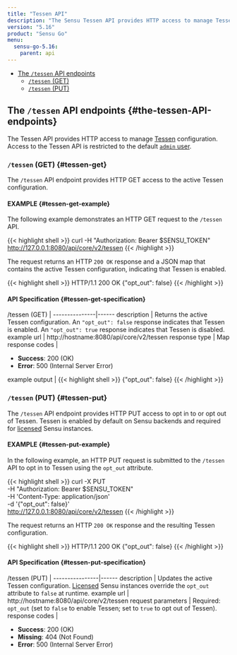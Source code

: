 ```yaml
---
title: "Tessen API"
description: "The Sensu Tessen API provides HTTP access to manage Tessen configuration. Read on for the full reference."
version: "5.16"
product: "Sensu Go"
menu:
  sensu-go-5.16:
    parent: api
---
```


- [The `/tessen` API endpoints](#the-tessen-API-endpoints)
  - [`/tessen` (GET)](#tessen-get)
  - [`/tessen` (PUT)](#tessen-put)

## The `/tessen` API endpoints {#the-tessen-API-endpoints}

The Tessen API provides HTTP access to manage [Tessen][1] configuration.
Access to the Tessen API is restricted to the default [`admin` user][2].

### `/tessen` (GET) {#tessen-get}

The `/tessen` API endpoint provides HTTP GET access to the active Tessen configuration.

#### EXAMPLE {#tessen-get-example}

The following example demonstrates an HTTP GET request to the `/tessen` API.

{{< highlight shell >}}
curl -H "Authorization: Bearer $SENSU_TOKEN" http://127.0.0.1:8080/api/core/v2/tessen
{{< /highlight >}}

The request returns an HTTP `200 OK` response and a JSON map that contains the active Tessen configuration, indicating that Tessen is enabled.

{{< highlight shell >}}
HTTP/1.1 200 OK
{"opt_out": false}
{{< /highlight >}}

#### API Specification {#tessen-get-specification}

/tessen (GET)  | 
---------------|------
description    | Returns the active Tessen configuration. An `"opt_out": false` response indicates that Tessen is enabled. An `"opt_out": true` response indicates that Tessen is disabled.
example url    | http://hostname:8080/api/core/v2/tessen
response type  | Map
response codes | <ul><li>**Success**: 200 (OK)</li><li>**Error**: 500 (Internal Server Error)</li></ul>
example output | {{< highlight shell >}}
{"opt_out": false}
{{< /highlight >}}

### `/tessen` (PUT) {#tessen-put}

The `/tessen` API endpoint provides HTTP PUT access to opt in to or opt out of Tessen.
Tessen is enabled by default on Sensu backends and required for [licensed][3] Sensu instances.

#### EXAMPLE {#tessen-put-example}

In the following example, an HTTP PUT request is submitted to the `/tessen` API to opt in to Tessen using the `opt_out` attribute.

{{< highlight shell >}}
curl -X PUT \
-H "Authorization: Bearer $SENSU_TOKEN" \
-H 'Content-Type: application/json' \
-d '{"opt_out": false}' \
http://127.0.0.1:8080/api/core/v2/tessen
{{< /highlight >}}

The request returns an HTTP `200 OK` response and the resulting Tessen configuration.

{{< highlight shell >}}
HTTP/1.1 200 OK
{"opt_out": false}
{{< /highlight >}}

#### API Specification {#tessen-put-specification}

/tessen (PUT) | 
----------------|------
description     | Updates the active Tessen configuration. [Licensed][3] Sensu instances override the `opt_out` attribute to `false` at runtime.
example url     | http://hostname:8080/api/core/v2/tessen
request parameters | Required: `opt_out` (set to `false` to enable Tessen; set to `true` to opt out of Tessen).
response codes   | <ul><li>**Success**: 200 (OK)</li><li> **Missing**: 404 (Not Found)</li><li>**Error**: 500 (Internal Server Error)</li></ul>

[1]: ../../reference/tessen/
[2]: ../../reference/rbac#default-user
[3]: ../../reference/license
